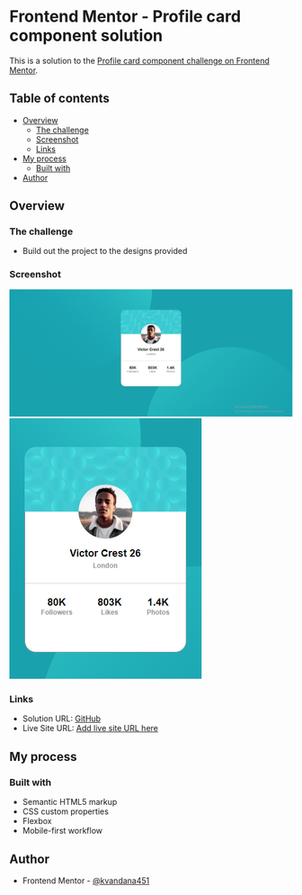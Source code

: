 # Frontend Mentor - Profile card component solution

This is a solution to the [Profile card component challenge on Frontend Mentor](https://www.frontendmentor.io/challenges/profile-card-component-cfArpWshJ).

## Table of contents

- [Overview](#overview)
  - [The challenge](#the-challenge)
  - [Screenshot](#screenshot)
  - [Links](#links)
- [My process](#my-process)
  - [Built with](#built-with)
- [Author](#author)

## Overview

### The challenge

- Build out the project to the designs provided

### Screenshot

![Desktop](./images/Screenshot-desktop.png)
![Mobile](./images/Screenshot-mobile.png)

### Links

- Solution URL: [GitHub](https://github.com/kvandana451/profile-card-component)
- Live Site URL: [Add live site URL here](https://profile-card-component-va.netlify.app/)

## My process

### Built with

- Semantic HTML5 markup
- CSS custom properties
- Flexbox
- Mobile-first workflow

## Author

- Frontend Mentor - [@kvandana451](https://www.frontendmentor.io/profile/kvandana451)
